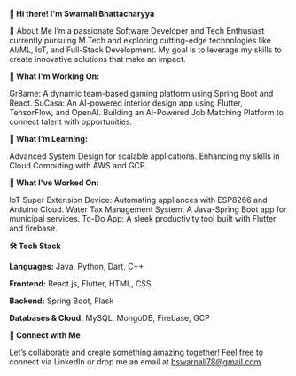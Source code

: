 **👋 Hi there! I'm Swarnali Bhattacharyya**

🚀 About Me
I’m a passionate Software Developer and Tech Enthusiast currently pursuing M.Tech and exploring cutting-edge technologies like AI/ML, IoT, and Full-Stack Development. My goal is to leverage my skills to create innovative solutions that make an impact.

**🔭 What I'm Working On:**

Gr8ame: A dynamic team-based gaming platform using Spring Boot and React.
SuCasa: An AI-powered interior design app using Flutter, TensorFlow, and OpenAI.
Building an AI-Powered Job Matching Platform to connect talent with opportunities.

**🌱 What I’m Learning:**

Advanced System Design for scalable applications.
Enhancing my skills in Cloud Computing with AWS and GCP.

**💼 What I've Worked On:**

IoT Super Extension Device: Automating appliances with ESP8266 and Arduino Cloud.
Water Tax Management System: A Java-Spring Boot app for municipal services.
To-Do App: A sleek productivity tool built with Flutter and firebase.

**🛠️ Tech Stack**

**Languages:**
Java, Python, Dart, C++

**Frontend:**
React.js, Flutter, HTML, CSS

**Backend:**
Spring Boot, Flask

**Databases & Cloud:**
MySQL, MongoDB, Firebase, GCP

**🤝 Connect with Me**

Let’s collaborate and create something amazing together! Feel free to connect via LinkedIn or drop me an email at bswarnali78@gmail.com.
